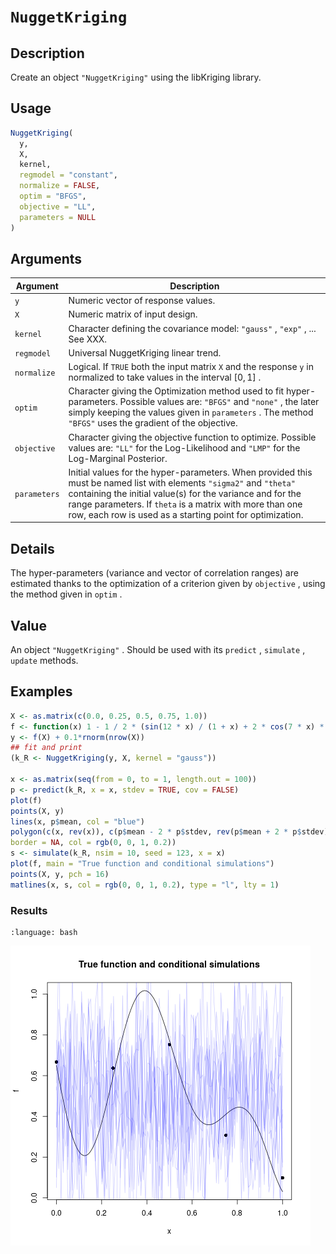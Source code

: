 # `NuggetKriging`

## Description

Create an object `"NuggetKriging"` using
 the libKriging library.


## Usage

```r
NuggetKriging(
  y,
  X,
  kernel,
  regmodel = "constant",
  normalize = FALSE,
  optim = "BFGS",
  objective = "LL",
  parameters = NULL
)
```


## Arguments

Argument      |Description
------------- |----------------
`y`     |     Numeric vector of response values.
`X`     |     Numeric matrix of input design.
`kernel`     |     Character defining the covariance model: `"gauss"` , `"exp"` , ... See XXX.
`regmodel`     |     Universal NuggetKriging linear trend.
`normalize`     |     Logical. If `TRUE` both the input matrix `X` and the response `y` in normalized to take values in the interval $[0, 1]$ .
`optim`     |     Character giving the Optimization method used to fit hyper-parameters. Possible values are: `"BFGS"` and `"none"` , the later simply keeping the values given in `parameters` . The method `"BFGS"` uses the gradient of the objective.
`objective`     |     Character giving the objective function to optimize. Possible values are: `"LL"` for the Log-Likelihood and `"LMP"` for the Log-Marginal Posterior.
`parameters`     |     Initial values for the hyper-parameters. When provided this must be named list with elements `"sigma2"`  and `"theta"` containing the initial value(s) for the variance and for the range parameters. If `theta` is a matrix with more than one row, each row is used as a starting point for optimization.


## Details

The hyper-parameters (variance and vector of correlation ranges)
 are estimated thanks to the optimization of a criterion given by
 `objective` , using the method given in `optim` .


## Value

An object `"NuggetKriging"` . Should be used
 with its `predict` , `simulate` , `update` 
 methods.


## Examples

```r
X <- as.matrix(c(0.0, 0.25, 0.5, 0.75, 1.0))
f <- function(x) 1 - 1 / 2 * (sin(12 * x) / (1 + x) + 2 * cos(7 * x) * x^5 + 0.7)
y <- f(X) + 0.1*rnorm(nrow(X))
## fit and print
(k_R <- NuggetKriging(y, X, kernel = "gauss"))

x <- as.matrix(seq(from = 0, to = 1, length.out = 100))
p <- predict(k_R, x = x, stdev = TRUE, cov = FALSE)
plot(f)
points(X, y)
lines(x, p$mean, col = "blue")
polygon(c(x, rev(x)), c(p$mean - 2 * p$stdev, rev(p$mean + 2 * p$stdev)),
border = NA, col = rgb(0, 0, 1, 0.2))
s <- simulate(k_R, nsim = 10, seed = 123, x = x)
plot(f, main = "True function and conditional simulations")
points(X, y, pch = 16)
matlines(x, s, col = rgb(0, 0, 1, 0.2), type = "l", lty = 1)
```

### Results
```{literalinclude} ../examples/NuggetKriging.md.Rout
:language: bash
```
![](../examples/NuggetKriging.md.png)

